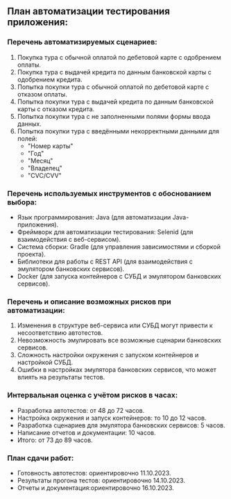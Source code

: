 
## План автоматизации тестирования приложения:

### Перечень автоматизируемых сценариев:

1. Покупка тура с обычной оплатой по дебетовой карте с одобрением оплаты.
2. Покупка тура с выдачей кредита по данным банковской карты с одобрением кредита.
3. Попытка покупки тура с обычной оплатой по дебетовой карте с отказом оплаты.
4. Попытка покупки тура с выдачей кредита по данным банковской карты с отказом кредита.
5. Попытка покупки тура с не заполненными полями формы ввода данных.
6. Попытка покупки тура с введёнными некорректными данными для полей:
    * "Номер карты"
    * "Год"
    * "Месяц"
    * "Владелец"
    * "CVC/CVV"


### Перечень используемых инструментов с обоснованием выбора:

* Язык программирования: Java (для автоматизации Java-приложения).
* Фреймворк для автоматизации тестирования: Selenid (для взаимодействия с веб-сервисом).
* Система сборки: Gradle (для управления зависимостями и сборкой проекта).
* Библиотеки для работы с REST API (для взаимодействия с эмулятором банковских сервисов).
* Docker (для запуска контейнеров с СУБД и эмулятором банковских сервисов).

### Перечень и описание возможных рисков при автоматизации:

1. Изменения в структуре веб-сервиса или СУБД могут привести к несоответствию автотестов.
2. Невозможность эмулировать все возможные сценарии банковских сервисов.
3. Сложность настройки окружения с запуском контейнеров и настройкой СУБД.
4. Ошибки в настройках эмулятора банковских сервисов, что может влиять на результаты тестов.

### Интервальная оценка с учётом рисков в часах:

* Разработка автотестов: от 48 до 72 часов.
* Настройка окружения и запуск контейнеров: то 10 до 12 часов.
* Разработка сценариев для эмулятора банковских сервисов: 5 часов.
* Написание отчетов и документации: 10 часов.
* Итого:  от 73 до 89 часов.

### План сдачи работ:

* Готовность автотестов: ориентировочно 11.10.2023.
* Результаты прогона тестов: ориентировочно 14.10.2023.
* Отчеты и документация:ориентировочно 16.10.2023.